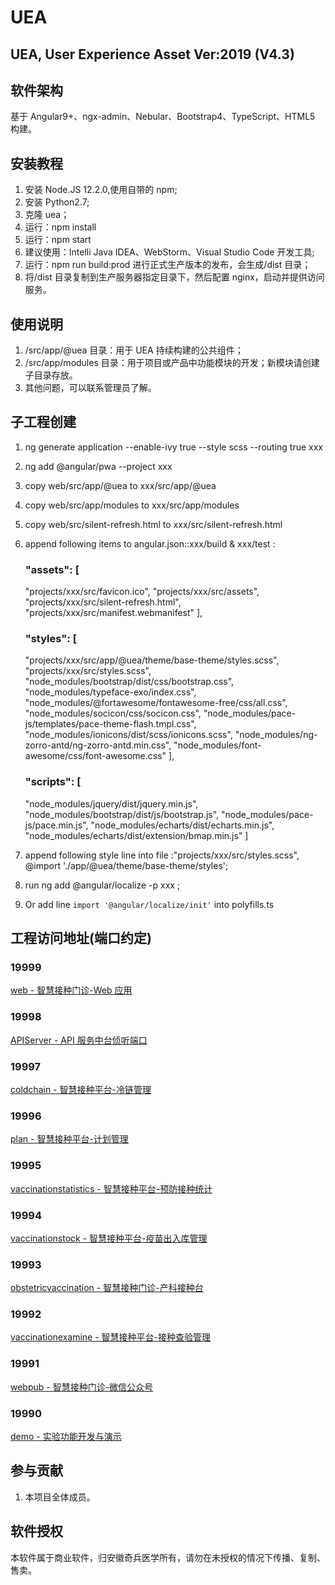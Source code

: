 # UEA

## UEA, User Experience Asset Ver:2019 (V4.3)

## 软件架构

基于 Angular9+、ngx-admin、Nebular、Bootstrap4、TypeScript、HTML5 构建。

## 安装教程

1. 安装 Node.JS 12.2.0,使用自带的 npm;
2. 安装 Python2.7;
3. 克隆 uea；
4. 运行：npm install
5. 运行：npm start
6. 建议使用：Intelli Java IDEA、WebStorm、Visual Studio Code 开发工具;
7. 运行：npm run build:prod 进行正式生产版本的发布，会生成/dist 目录；
8. 将/dist 目录复制到生产服务器指定目录下，然后配置 nginx，启动并提供访问服务。

## 使用说明

1. /src/app/@uea 目录：用于 UEA 持续构建的公共组件；
2. /src/app/modules 目录：用于项目或产品中功能模块的开发；新模块请创建子目录存放。
3. 其他问题，可以联系管理员了解。

## 子工程创建

1. ng generate application --enable-ivy true --style scss --routing true xxx
2. ng add @angular/pwa --project xxx
3. copy web/src/app/@uea to xxx/src/app/@uea
4. copy web/src/app/modules to xxx/src/app/modules
5. copy web/src/silent-refresh.html to xxx/src/silent-refresh.html
6. append following items to angular.json::xxx/build & xxx/test :
    ### "assets": [
    "projects/xxx/src/favicon.ico",
    "projects/xxx/src/assets",
    "projects/xxx/src/silent-refresh.html",
    "projects/xxx/src/manifest.webmanifest"
    ],
    ### "styles": [
    "projects/xxx/src/app/@uea/theme/base-theme/styles.scss",
    "projects/xxx/src/styles.scss",
    "node_modules/bootstrap/dist/css/bootstrap.css",
    "node_modules/typeface-exo/index.css",
    "node_modules/@fortawesome/fontawesome-free/css/all.css",
    "node_modules/socicon/css/socicon.css",
    "node_modules/pace-js/templates/pace-theme-flash.tmpl.css",
    "node_modules/ionicons/dist/scss/ionicons.scss",
    "node_modules/ng-zorro-antd/ng-zorro-antd.min.css",
    "node_modules/font-awesome/css/font-awesome.css"
    ],
    ### "scripts": [
    "node_modules/jquery/dist/jquery.min.js",
    "node_modules/bootstrap/dist/js/bootstrap.js",
    "node_modules/pace-js/pace.min.js",
    "node_modules/echarts/dist/echarts.min.js",
    "node_modules/echarts/dist/extension/bmap.min.js"
    ]
7. append following style line into file :"projects/xxx/src/styles.scss",
   @import './app/@uea/theme/base-theme/styles';

8. run ng add @angular/localize -p xxx ;
9. Or add line `import '@angular/localize/init'` into polyfills.ts

## 工程访问地址(端口约定)

### 19999

[web - 智慧接种门诊-Web 应用](https://localhost:19999)

### 19998

[APIServer - API 服务中台侦听端口](https://localhost:19998)

### 19997

[coldchain - 智慧接种平台-冷链管理](https://localhost:19997)

### 19996

[plan - 智慧接种平台-计划管理](https://localhost:19996)

### 19995

[vaccinationstatistics - 智慧接种平台-预防接种统计](https://localhost:19995)

### 19994

[vaccinationstock - 智慧接种平台-疫苗出入库管理](https://localhost:19994)

### 19993

[obstetricvaccination - 智慧接种门诊-产科接种台](https://localhost:19993)

### 19992

[vaccinationexamine - 智慧接种平台-接种查验管理](https://localhost:19992)

### 19991

[webpub - 智慧接种门诊-微信公众号](https://localhost:19991/wxpub)

### 19990

[demo - 实验功能开发与演示](https://localhost:19990)

## 参与贡献

1. 本项目全体成员。

## 软件授权

本软件属于商业软件，归安徽奇兵医学所有，请勿在未授权的情况下传播、复制、售卖。
